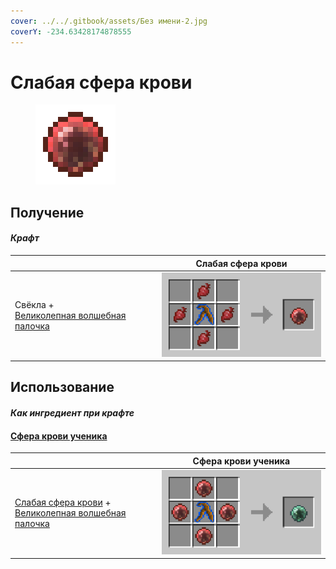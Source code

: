 ```yaml
---
cover: ../../.gitbook/assets/Без имени-2.jpg
coverY: -234.63428174878555
---
```


# Слабая сфера крови

<figure><img src="../../.gitbook/assets/weakbloodorb_128.png" alt=""><figcaption></figcaption></figure>

## Получение

#### _Крафт_

|                                                                                   | Слабая сфера крови                          |
| --------------------------------------------------------------------------------- | ------------------------------------------- |
| <p>Свёкла +<br><a href="divining_rod_3.md">Великолепная волшебная палочка</a></p> | ![](../../.gitbook/assets/weakbloodorb.png) |

## Использование

#### _Как ингредиент при крафте_

#### [Сфера крови ученика](apprenticebloodorb.md)

|                                                                                                                             | Сфера крови ученика                               |
| --------------------------------------------------------------------------------------------------------------------------- | ------------------------------------------------- |
| <p><a href="weakbloodorb.md">Слабая сфера крови</a> +<br><a href="divining_rod_3.md">Великолепная волшебная палочка</a></p> | ![](../../.gitbook/assets/apprenticebloodorb.png) |
